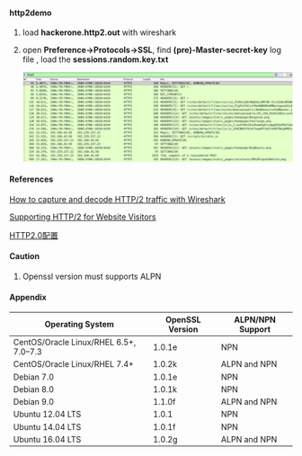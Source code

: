 #### http2demo

1. load **hackerone.http2.out** with wireshark

2. open **Preference->Protocols->SSL**, find **(pre)-Master-secret-key** log file , load the **sessions.random.key.txt**

   ![image-20190210211349249](./http2demo/images/http2demo.png)

#### References

[How to capture and decode HTTP/2 traffic with Wireshark](https://vanwilgenburg.wordpress.com/2015/11/22/how-to-capture-and-decode-http2-traffic-with-wireshark/)

[Supporting HTTP/2 for Website Visitors](https://www.nginx.com/blog/supporting-http2-google-chrome-users/)

[HTTP2.0配置](https://eggggger.xyz/2016/10/16/HTTP2/)

#### Caution

1. Openssl version must supports ALPN



#### Appendix

| Operating System                       | OpenSSL Version | ALPN/NPN Support |
| -------------------------------------- | --------------- | ---------------- |
| CentOS/Oracle Linux/RHEL 6.5+, 7.0–7.3 | 1.0.1e          | NPN              |
| CentOS/Oracle Linux/RHEL 7.4+          | 1.0.2k          | ALPN and NPN     |
| Debian 7.0                             | 1.0.1e          | NPN              |
| Debian 8.0                             | 1.0.1k          | NPN              |
| Debian 9.0                             | 1.1.0f          | ALPN and NPN     |
| Ubuntu 12.04 LTS                       | 1.0.1           | NPN              |
| Ubuntu 14.04 LTS                       | 1.0.1f          | NPN              |
| Ubuntu 16.04 LTS                       | 1.0.2g          | ALPN and NPN     |

